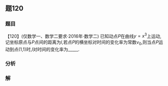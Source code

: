 ## 题120
### 题目
【120】(仅数学一、数学二要求$\cdot  {2016}$年$\cdot$数学二) 已知动点$P$在曲线$y = {x}^{3}$上运动,记坐标原点与$P$点间的距离为$l$,若点$P$的横坐标对时间的变化率为常数${v}_{0}$,则当点$P$运动到点(1,1)时,$l$对时间的变化率为_____. 
### 分析

### 解